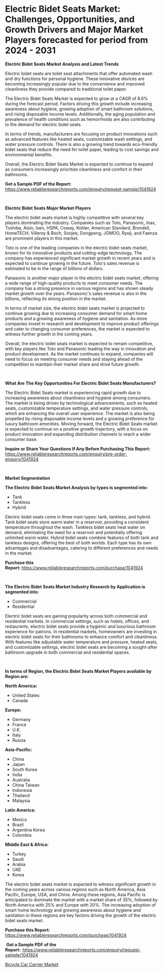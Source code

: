 <p><h1>Electric Bidet Seats Market: Challenges, Opportunities, and Growth Drivers and Major Market Players forecasted for period from 2024 - 2031</h1></p><p><strong>Electric Bidet Seats Market Analysis and Latest Trends</strong></p>
<p><p>Electric bidet seats are toilet seat attachments that offer automated wash and dry functions for personal hygiene. These innovative devices are becoming increasingly popular due to the convenience and improved cleanliness they provide compared to traditional toilet paper.</p><p>The Electric Bidet Seats Market is expected to grow at a CAGR of 8.6% during the forecast period. Factors driving this growth include increasing awareness about hygiene, growing adoption of smart bathroom solutions, and rising disposable income levels. Additionally, the aging population and prevalence of health conditions such as hemorrhoids are also contributing to the demand for electric bidet seats.</p><p>In terms of trends, manufacturers are focusing on product innovations such as advanced features like heated seats, customizable wash settings, and water pressure controls. There is also a growing trend towards eco-friendly bidet seats that reduce the need for toilet paper, leading to cost savings and environmental benefits.</p><p>Overall, the Electric Bidet Seats Market is expected to continue to expand as consumers increasingly prioritize cleanliness and comfort in their bathrooms.</p></p>
<p><strong>Get a Sample PDF of the Report:&nbsp;</strong> <a href="https://www.reliableresearchreports.com/enquiry/request-sample/1041924">https://www.reliableresearchreports.com/enquiry/request-sample/1041924</a></p>
<p>&nbsp;</p>
<p><strong>Electric Bidet Seats Major Market Players</strong></p>
<p><p>The electric bidet seats market is highly competitive with several key players dominating the industry. Companies such as Toto, Panasonic, Inax, Toshiba, Aisin, Izen, HSPA, Coway, Kohler, American Standard, Brondell, HomeTECH, Villeroy & Boch, Soojee, Dongpeng, JOMOO, Ryoji, and Faenza are prominent players in this market.</p><p>Toto is one of the leading companies in the electric bidet seats market, known for its innovative products and cutting-edge technology. The company has experienced significant market growth in recent years and is expected to continue growing in the future. Toto's sales revenue is estimated to be in the range of billions of dollars.</p><p>Panasonic is another major player in the electric bidet seats market, offering a wide range of high-quality products to meet consumer needs. The company has a strong presence in various regions and has shown steady market growth over the years. Panasonic's sales revenue is also in the billions, reflecting its strong position in the market.</p><p>In terms of market size, the electric bidet seats market is projected to continue growing due to increasing consumer demand for smart home products and a growing awareness of hygiene and sanitation. As more companies invest in research and development to improve product offerings and cater to changing consumer preferences, the market is expected to witness further growth in the coming years.</p><p>Overall, the electric bidet seats market is expected to remain competitive, with key players like Toto and Panasonic leading the way in innovation and product development. As the market continues to expand, companies will need to focus on meeting consumer needs and staying ahead of the competition to maintain their market share and drive future growth.</p></p>
<p>&nbsp;</p>
<p><strong>What Are The Key Opportunities For Electric Bidet Seats Manufacturers?</strong></p>
<p><p>The Electric Bidet Seats market is experiencing rapid growth due to increasing awareness about cleanliness and hygiene among consumers. The market is being driven by technological advancements, such as heated seats, customizable temperature settings, and water pressure controls, which are enhancing the overall user experience. The market is also being propelled by rising disposable income levels and a growing preference for luxury bathroom amenities. Moving forward, the Electric Bidet Seats market is expected to continue on a positive growth trajectory, with a focus on product innovation and expanding distribution channels to reach a wider consumer base.</p></p>
<p><strong>Inquire or Share Your Questions If Any Before Purchasing This Report:</strong> <a href="https://www.reliableresearchreports.com/enquiry/pre-order-enquiry/1041924">https://www.reliableresearchreports.com/enquiry/pre-order-enquiry/1041924</a></p>
<p>&nbsp;</p>
<p><strong>Market Segmentation</strong></p>
<p><strong>The Electric Bidet Seats Market Analysis by types is segmented into:</strong></p>
<p><ul><li>Tank</li><li>Tankless</li><li>Hybrid</li></ul></p>
<p><p>Electric bidet seats come in three main types: tank, tankless, and hybrid. Tank bidet seats store warm water in a reservoir, providing a consistent temperature throughout the wash. Tankless bidet seats heat water on demand, eliminating the need for a reservoir and potentially offering unlimited warm water. Hybrid bidet seats combine features of both tank and tankless designs, offering the best of both worlds. Each type has its own advantages and disadvantages, catering to different preferences and needs in the market.</p></p>
<p><strong>Purchase this Report:&nbsp;</strong><a href="https://www.reliableresearchreports.com/purchase/1041924">https://www.reliableresearchreports.com/purchase/1041924</a></p>
<p>&nbsp;</p>
<p><strong>The Electric Bidet Seats Market Industry Research by Application is segmented into:</strong></p>
<p><ul><li>Commercial</li><li>Residential</li></ul></p>
<p><p>Electric bidet seats are gaining popularity across both commercial and residential markets. In commercial settings, such as hotels, offices, and restaurants, electric bidet seats provide a hygienic and luxurious bathroom experience for patrons. In residential markets, homeowners are investing in electric bidet seats for their bathrooms to enhance comfort and cleanliness. With features like adjustable water temperature and pressure, heated seats, and customizable settings, electric bidet seats are becoming a sought-after bathroom upgrade in both commercial and residential spaces.</p></p>
<p>&nbsp;</p>
<p><strong>In terms of Region, the Electric Bidet Seats Market Players available by Region are:</strong></p>
<p>
    <p> <strong> North America: </strong>
        <ul>
            <li>United States</li>
            <li>Canada</li>
        </ul>
        </p> 
    <p> <strong> Europe: </strong>
        <ul>
            <li>Germany</li>
            <li>France</li>
            <li>U.K.</li>
            <li>Italy</li>
            <li>Russia</li>
        </ul>
        </p> 
    <p> <strong> Asia-Pacific: </strong>
        <ul>
            <li>China</li>
            <li>Japan</li>
            <li>South Korea</li>
            <li>India</li>
            <li>Australia</li>
            <li>China Taiwan</li>
            <li>Indonesia</li>
            <li>Thailand</li>
            <li>Malaysia</li>
        </ul>
        </p> 
    <p> <strong> Latin America: </strong>
        <ul>
            <li>Mexico</li>
            <li>Brazil</li>
            <li>Argentina Korea</li>
            <li>Colombia</li>
        </ul>
        </p> 
    <p> <strong> Middle East & Africa: </strong>
        <ul>
            <li>Turkey</li>
            <li>Saudi</li>
            <li>Arabia</li>
            <li>UAE</li>
            <li>Korea</li>
        </ul>
    </p>
    </p>
<p><p>The electric bidet seats market is expected to witness significant growth in the coming years across various regions such as North America, Asia Pacific, Europe, USA, and China. Among these regions, Asia Pacific is anticipated to dominate the market with a market share of 35%, followed by North America with 25% and Europe with 20%. The increasing adoption of smart home technology and growing awareness about hygiene and sanitation in these regions are key factors driving the growth of the electric bidet seats market.</p></p>
<p><strong>Purchase this Report: </strong><a href="https://www.reliableresearchreports.com/purchase/1041924">https://www.reliableresearchreports.com/purchase/1041924</a></p>
<p>&nbsp;<strong>Get a Sample PDF of the Report:&nbsp;&nbsp;</strong><a href="https://www.reliableresearchreports.com/enquiry/request-sample/1041924">https://www.reliableresearchreports.com/enquiry/request-sample/1041924</a></p>
<p><strong></strong></p>
<p><p><a href="https://github.com/GroverBarry/Market-Research-Report-List-4/blob/main/bicycle-car-carrier-market.md">Bicycle Car Carrier Market</a></p></p>